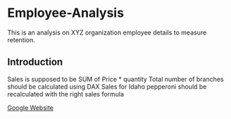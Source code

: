 # Employee-Analysis
This is an analysis on XYZ organization employee details to measure retention.


## Introduction
Sales is supposed to be SUM of Price * quantity
Total number of branches should be calculated using DAX
Sales for Idaho pepperoni should be recalculated with the right sales formula

[Google Website](https://www.google.com)
